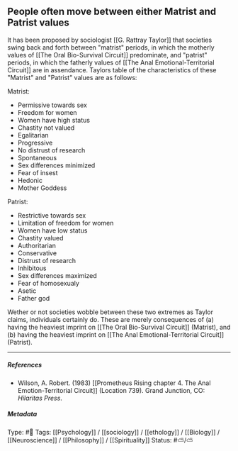 ## People often move between either  Matrist and Patrist values  # 

It has been proposed by sociologist [[G. Rattray Taylor]] that societies swing back and forth between "matrist" periods, in which the motherly values of [[The Oral Bio-Survival Circuit]] predominate, and "patrist" periods, in which the fatherly values of [[The Anal Emotional-Territorial Circuit]] are in assendance. Taylors table of the characteristics of these "Matrist" and "Patrist" values are as follows:

Matrist: 

- Permissive towards sex
- Freedom for women
- Women have high status
- Chastity not valued
- Egalitarian
- Progressive
- No distrust of research
- Spontaneous
- Sex differences minimized
- Fear of insest
- Hedonic
- Mother Goddess

Patrist:

 - Restrictive towards sex
 - Limitation of freedom for women
 - Women have low status
 - Chastity valued
 - Authoritarian
 - Conservative
 - Distrust of research
 - Inhibitous 
 - Sex differences maximized
 - Fear of homosexualy
 - Asetic
 - Father god

Wether or not societies wobble between these two extremes as Taylor claims, individuals certainly do. These are merely consequences of (a) having the heaviest imprint on [[The Oral Bio-Survival Circuit]] (Matrist), and (b) having the heaviest imprint on [[The Anal Emotional-Territorial Circuit]] (Patrist).

___

##### References

- Wilson, A. Robert. (1983) [[Prometheus Rising chapter 4. The Anal Emotion-Territorial Circuit]] (Location 739). Grand Junction, CO: _Hilaritas Press_.

##### Metadata

Type: #🔴 
Tags: [[Psychology]] / [[sociology]] / [[ethology]] / [[Biology]] / [[Neuroscience]] / [[Philosophy]] / [[Spirituality]] 
Status: #⛅️/⛅️ 